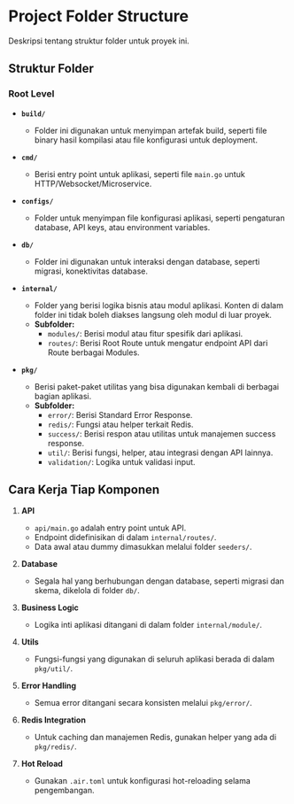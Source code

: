 # **Project Folder Structure**

Deskripsi tentang struktur folder untuk proyek ini.

## **Struktur Folder**

### **Root Level**

- **`build/`**
  - Folder ini digunakan untuk menyimpan artefak build, seperti file binary hasil kompilasi atau file konfigurasi untuk deployment.
- **`cmd/`**

  - Berisi entry point untuk aplikasi, seperti file `main.go` untuk HTTP/Websocket/Microservice.

- **`configs/`**

  - Folder untuk menyimpan file konfigurasi aplikasi, seperti pengaturan database, API keys, atau environment variables.

- **`db/`**

  - Folder ini digunakan untuk interaksi dengan database, seperti migrasi, konektivitas database.

- **`internal/`**

  - Folder yang berisi logika bisnis atau modul aplikasi. Konten di dalam folder ini tidak boleh diakses langsung oleh modul di luar proyek.
  - **Subfolder:**
    - `modules/`: Berisi modul atau fitur spesifik dari aplikasi.
    - `routes/`: Berisi Root Route untuk mengatur endpoint API dari Route berbagai Modules.

- **`pkg/`**

  - Berisi paket-paket utilitas yang bisa digunakan kembali di berbagai bagian aplikasi.
  - **Subfolder:**
    - `error/`: Berisi Standard Error Response.
    - `redis/`: Fungsi atau helper terkait Redis.
    - `success/`: Berisi respon atau utilitas untuk manajemen success response.
    - `util/`: Berisi fungsi, helper, atau integrasi dengan API lainnya.
    - `validation/`: Logika untuk validasi input.

## **Cara Kerja Tiap Komponen**

1. **API**

   - `api/main.go` adalah entry point untuk API.
   - Endpoint didefinisikan di dalam `internal/routes/`.
   - Data awal atau dummy dimasukkan melalui folder `seeders/`.

2. **Database**

   - Segala hal yang berhubungan dengan database, seperti migrasi dan skema, dikelola di folder `db/`.

3. **Business Logic**

   - Logika inti aplikasi ditangani di dalam folder `internal/module/`.

4. **Utils**

   - Fungsi-fungsi yang digunakan di seluruh aplikasi berada di dalam `pkg/util/`.

5. **Error Handling**

   - Semua error ditangani secara konsisten melalui `pkg/error/`.

6. **Redis Integration**

   - Untuk caching dan manajemen Redis, gunakan helper yang ada di `pkg/redis/`.

7. **Hot Reload**
   - Gunakan `.air.toml` untuk konfigurasi hot-reloading selama pengembangan.
